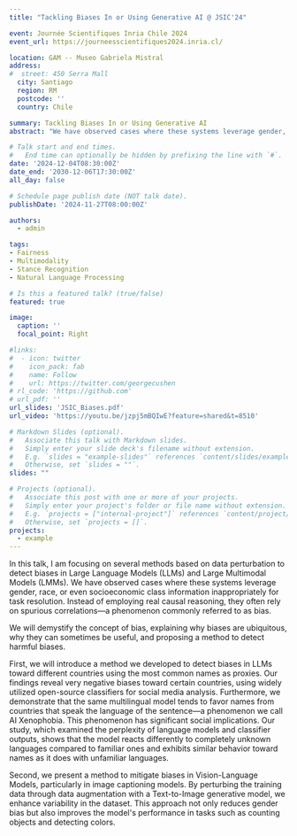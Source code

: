 ```yaml
---
title: "Tackling Biases In or Using Generative AI @ JSIC'24"

event: Journée Scientifiques Inria Chile 2024
event_url: https://journeesscientifiques2024.inria.cl/

location: GAM -- Museo Gabriela Mistral
address:
#  street: 450 Serra Mall
  city: Santiago
  region: RM
  postcode: ''
  country: Chile

summary: Tackling Biases In or Using Generative AI
abstract: "We have observed cases where these systems leverage gender, race, or even socioeconomic class information inappropriately for task resolution. Instead of employing real causal reasoning, they often rely on spurious correlations—a phenomenon commonly referred to as bias. In this talk, I present the results of 4 recent papers we published in the last 12 months, discussing methods to detect biases in large language and multimodal models. After demistifying the concept of bias, we introduce a method to detect country-related biases in LLMs using name as proxy, and study the correlation with the model's language modeling power. Then, we propose a method to mitigate biases in vision-language models using data augmentation with text-to-image generation, which reduces gender bias and improves model performance in tasks like object counting and color detection."

# Talk start and end times.
#   End time can optionally be hidden by prefixing the line with `#`.
date: '2024-12-04T08:30:00Z'
date_end: '2030-12-06T17:30:00Z'
all_day: false

# Schedule page publish date (NOT talk date).
publishDate: '2024-11-27T08:00:00Z'

authors:
  - admin

tags: 
- Fairness
- Multimodality
- Stance Recognition
- Natural Language Processing

# Is this a featured talk? (true/false)
featured: true

image:
  caption: ''
  focal_point: Right

#links:
#  - icon: twitter
#    icon_pack: fab
#    name: Follow
#    url: https://twitter.com/georgecushen
# rl_code: 'https://github.com'
# url_pdf: ''
url_slides: 'JSIC_Biases.pdf'
url_video: 'https://youtu.be/jzpj5mBQIwE?feature=shared&t=8510'

# Markdown Slides (optional).
#   Associate this talk with Markdown slides.
#   Simply enter your slide deck's filename without extension.
#   E.g. `slides = "example-slides"` references `content/slides/example-slides.md`.
#   Otherwise, set `slides = ""`.
slides: ""

# Projects (optional).
#   Associate this post with one or more of your projects.
#   Simply enter your project's folder or file name without extension.
#   E.g. `projects = ["internal-project"]` references `content/project/deep-learning/index.md`.
#   Otherwise, set `projects = []`.
projects:
  - example
---
```


In this talk, I am focusing on several methods based on data perturbation to detect biases in Large Language Models (LLMs) and Large Multimodal Models (LMMs). We have observed cases where these systems leverage gender, race, or even socioeconomic class information inappropriately for task resolution. Instead of employing real causal reasoning, they often rely on spurious correlations—a phenomenon commonly referred to as bias. 

We will demystify the concept of bias, explaining why biases are ubiquitous, why they can sometimes be useful, and proposing a method to detect harmful biases. 

First, we will introduce a method we developed to detect biases in LLMs toward different countries using the most common names as proxies. Our findings reveal very negative biases toward certain countries, using widely utilized open-source classifiers for social media analysis. Furthermore, we demonstrate that the same multilingual model tends to favor names from countries that speak the language of the sentence—a phenomenon we call AI Xenophobia. This phenomenon has significant social implications. Our study, which examined the perplexity of language models and classifier outputs, shows that the model reacts differently to completely unknown languages compared to familiar ones and exhibits similar behavior toward names as it does with unfamiliar languages. 

Second, we present a method to mitigate biases in Vision-Language Models, particularly in image captioning models. By perturbing the training data through data augmentation with a Text-to-Image generative model, we enhance variability in the dataset. This approach not only reduces gender bias but also improves the model's performance in tasks such as counting objects and detecting colors.